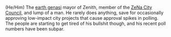 (He/Him) The [earth genasi](../../Organizations/ZeNa/ZeNa%20City%20Council.md) mayor of Zenith, member of the [ZeNa City Council](IPoK%20Wiki/Organizations/ZeNa/ZeNa%20City%20Council.md), and lump of a man. He rarely does anything, save for occasionally approving low-impact city projects that cause approval spikes in polling. The people are starting to get tired of his bullshit though, and his recent poll numbers have been subpar.